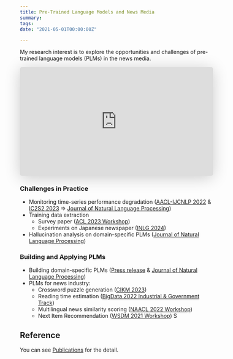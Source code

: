 ```yaml
---
title: Pre-Trained Language Models and News Media
summary:
tags:
date: "2021-05-01T00:00:00Z"

---
```


My research interest is to explore the opportunities and challenges of pre-trained language models (PLMs) in the news media.

<iframe class="speakerdeck-iframe" frameborder="0" src="https://speakerdeck.com/player/7c1fff569f0449c6bd056f0ec45f57e1" title="ニュースメディアにおける事前学習済みモデルの可能性と課題 / IBIS2024" allowfullscreen="true" style="border: 0px; background: padding-box padding-box rgba(0, 0, 0, 0.1); margin: 0px; padding: 0px; border-radius: 6px; box-shadow: rgba(0, 0, 0, 0.2) 0px 5px 40px; width: 100%; height: auto; aspect-ratio: 560 / 315;" data-ratio="1.7777777777777777"></iframe>

### Challenges in Practice

- Monitoring time-series performance degradation ([AACL-IJCNLP 2022](https://aclanthology.org/2022.aacl-main.17/) & [IC2S2 2023](https://upura.github.io/pdf/ic2s2_2023_semantic_shift.pdf) => [Journal of Natural Language Processing](https://doi.org/10.5715/jnlp.31.1563))
- Training data extraction
    - Survey paper ([ACL 2023 Workshop](https://aclanthology.org/2023.trustnlp-1.23/))
    - Experiments on Japanese newspaper ([INLG 2024](https://aclanthology.org/2024.inlg-main.14/))
- Hallucination analysis on domain-specific PLMs ([Journal of Natural Language Processing](https://doi.org/10.5715/jnlp.31.1717))

### Building and Applying PLMs

- Building domain-specific PLMs ([Press release](https://www.nikkei.co.jp/nikkeiinfo/en/news/press/release_en_20240424_01.pdf) & [Journal of Natural Language Processing](https://doi.org/10.5715/jnlp.31.1717))
- PLMs for news industry:
    - Crossword puzzle generation ([CIKM 2023](https://dl.acm.org/doi/10.1145/3583780.3615151))
    - Reading time estimation ([BigData 2022 Industrial & Government Track](https://ieeexplore.ieee.org/document/10020618))
    - Multilingual news similarity scoring ([NAACL 2022 Workshop](https://aclanthology.org/2022.semeval-1.171/))
    - Next Item Recommendation ([WSDM 2021 Workshop](https://ceur-ws.org/Vol-2855/challenge_short_7.pdf))
S
## Reference

You can see [Publications](https://upura.github.io/projects/publications/) for the detail.
